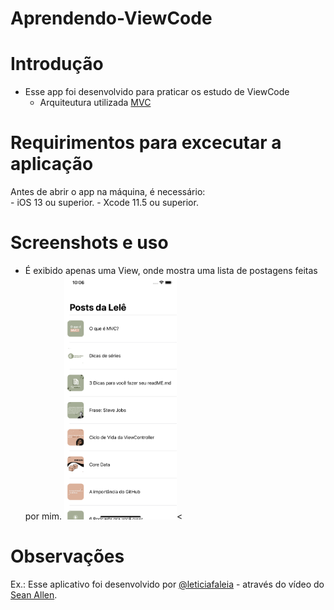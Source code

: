 # Aprendendo-ViewCode

# Introdução
- Esse app foi desenvolvido para praticar os estudo de ViewCode</br>
    - Arquiteutura utilizada [MVC](https://www.devmedia.com.br/introducao-ao-padrao-mvc/29308)

# Requirimentos para excecutar a aplicação
Antes de abrir o app na máquina, é necessário:</br>
    - iOS 13 ou superior.
    - Xcode 11.5 ou superior. 
    
# Screenshots e uso
- É exibido apenas uma View, onde mostra uma lista de postagens feitas por mim.
<img src="view.png" width="180"/><

# Observações
Ex.: Esse aplicativo foi desenvolvido por [@leticiafaleia](https://github.com/leticiafaleia) - através do vídeo do [Sean Allen](https://www.youtube.com/watch?v=bXHinfFMkFw&t=275s).
